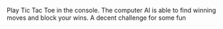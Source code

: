 Play Tic Tac Toe in the console. The computer AI is able to find winning moves and block your wins. A decent challenge for some fun
